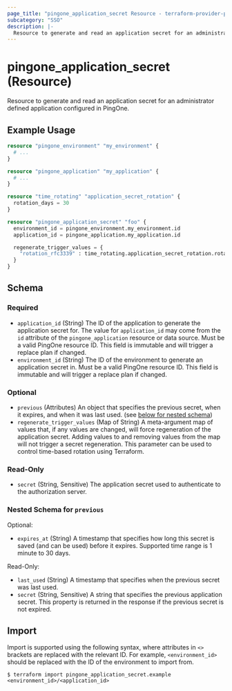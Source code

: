 ```yaml
---
page_title: "pingone_application_secret Resource - terraform-provider-pingone"
subcategory: "SSO"
description: |-
  Resource to generate and read an application secret for an administrator defined application configured in PingOne.
---
```


# pingone_application_secret (Resource)

Resource to generate and read an application secret for an administrator defined application configured in PingOne.

## Example Usage

```terraform
resource "pingone_environment" "my_environment" {
  # ...
}

resource "pingone_application" "my_application" {
  # ...
}

resource "time_rotating" "application_secret_rotation" {
  rotation_days = 30
}

resource "pingone_application_secret" "foo" {
  environment_id = pingone_environment.my_environment.id
  application_id = pingone_application.my_application.id

  regenerate_trigger_values = {
    "rotation_rfc3339" : time_rotating.application_secret_rotation.rotation_rfc3339,
  }
}
```

<!-- schema generated by tfplugindocs -->
## Schema

### Required

- `application_id` (String) The ID of the application to generate the application secret for. The value for `application_id` may come from the `id` attribute of the `pingone_application` resource or data source.  Must be a valid PingOne resource ID.  This field is immutable and will trigger a replace plan if changed.
- `environment_id` (String) The ID of the environment to generate an application secret in.  Must be a valid PingOne resource ID.  This field is immutable and will trigger a replace plan if changed.

### Optional

- `previous` (Attributes) An object that specifies the previous secret, when it expires, and when it was last used. (see [below for nested schema](#nestedatt--previous))
- `regenerate_trigger_values` (Map of String) A meta-argument map of values that, if any values are changed, will force regeneration of the application secret.  Adding values to and removing values from the map will not trigger a secret regeneration.  This parameter can be used to control time-based rotation using Terraform.

### Read-Only

- `secret` (String, Sensitive) The application secret used to authenticate to the authorization server.

<a id="nestedatt--previous"></a>
### Nested Schema for `previous`

Optional:

- `expires_at` (String) A timestamp that specifies how long this secret is saved (and can be used) before it expires. Supported time range is 1 minute to 30 days.

Read-Only:

- `last_used` (String) A timestamp that specifies when the previous secret was last used.
- `secret` (String, Sensitive) A string that specifies the previous application secret. This property is returned in the response if the previous secret is not expired.

## Import

Import is supported using the following syntax, where attributes in `<>` brackets are replaced with the relevant ID.  For example, `<environment_id>` should be replaced with the ID of the environment to import from.

```shell
$ terraform import pingone_application_secret.example <environment_id>/<application_id>
```
